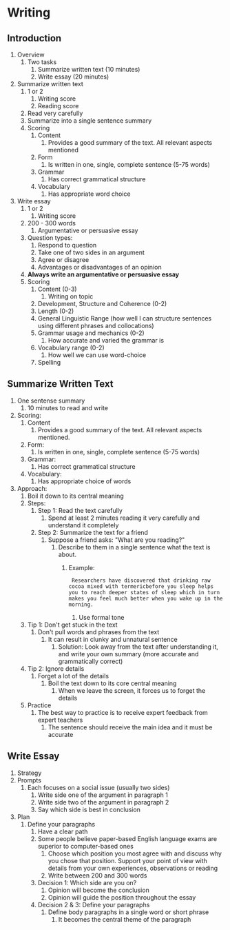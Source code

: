 # Writing #
## Introduction ##
1. Overview
	1. Two tasks
		1. Summarize written text (10 minutes)
		2. Write essay (20 minutes)
2. Summarize written text
	1. 1 or 2
		1. Writing score
		2. Reading score
	2. Read very carefully
	3. Summarize into a single sentence summary
	4. Scoring
		1. Content
			1. Provides a good summary of the text. All relevant aspects mentioned
		2. Form
			1. Is written in one, single, complete sentence (5-75 words)
		3. Grammar
			1. Has correct grammatical structure
		4. Vocabulary
			1. Has appropriate word choice
3. Write essay
	1. 1 or 2
		1. Writing score
	2. 200 - 300 words
		1. Argumentative or persuasive essay
	3. Question types:
		1. Respond to question
		2. Take one of two sides in an argument
		3. Agree or disagree
		4. Advantages or disadvantages of an opinion
	4. **Always write an argumentative or persuasive essay**
	5. Scoring
		1. Content (0-3)
			1. Writing on topic
		2. Development, Structure and Coherence (0-2)
		3. Length (0-2)
		4. General Linguistic Range (how well I can structure sentences using different phrases and collocations)
		5. Grammar usage and mechanics (0-2)
			1. How accurate and varied the grammar is
		6. Vocabulary range (0-2)
			1. How well we can use word-choice
		7. Spelling

## Summarize Written Text ##
1. One sentense summary
	1. 10 minutes to read and write
2. Scoring:
	1. Content
		1. Provides a good summary of the text. All relevant aspects mentioned.
	2. Form:
		1. Is written in one, single, complete sentence (5-75 words)
	3. Grammar:
		1. Has correct grammatical structure
	4. Vocabulary:
		1. Has appropriate choice of words
3. Approach:
	1. Boil it down to its central meaning
	2. Steps:
		1. Step 1: Read the text carefully
			1. Spend at least 2 minutes reading it very carefully and understand it completely
		2. Step 2: Summarize the text for a friend
			1. Suppose a friend asks: "What are you reading?"
				1. Describe to them in a single sentence what the text is about.
					1. Example:

							Researchers have discovered that drinking raw cocoa mixed with termericbefore you sleep helps you to reach deeper states of sleep which in turn makes you feel much better when you wake up in the morning.
	
						1. Use formal tone
	3. Tip 1: Don't get stuck in the text
		1. Don't pull words and phrases from the text
			1. It can result in clunky and unnatural sentence
				1. Solution: Look away from the text after understanding it, and write your own summary (more accurate and grammatically correct)
	4. Tip 2: Ignore details
		1. Forget a lot of the details
			1. Boil the text down to its core central meaning
				1. When we leave the screen, it forces us to forget the details
	5. Practice
		1. The best way to practice is to receive expert feedback from expert teachers
			1. The sentence should receive the main idea and it must be accurate

## Write Essay ##
1. Strategy
2. Prompts
	1. Each focuses on a social issue (usually two sides)
		1. Write side one of the argument in paragraph 1
		2. Write side two of the argument in paragraph 2
		3. Say which side is best in conclusion
3. Plan
	1. Define your paragraphs
		1. Have a clear path
		2. Some people believe paper-based English language exams are superior to computer-based ones
			1. Choose which position you most agree with and discuss why you chose that position. Support your point of view with details from your own experiences, observations or reading
			2. Write between 200 and 300 words
		3. Decision 1: Which side are you on?
			1. Opinion will become the conclusion
			2. Opinion will guide the position throughout the essay
		4. Decision 2 & 3: Define your paragraphs
			1. Define body paragraphs in a single word or short phrase
				1. It becomes the central theme of the paragraph